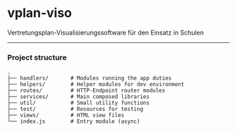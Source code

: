 # vplan-viso
Vertretungsplan-Visualisierungssoftware für den Einsatz in Schulen

---
### Project structure
```
.
├── handlers/       # Modules running the app duties
├── helpers/        # Helper modules for dev environment 
├── routes/         # HTTP-Endpoint router modules
├── services/       # Main composed libraries
├── util/           # Small utility functions
├── test/           # Resources for testing
├── views/          # HTML view files
└── index.js        # Entry module (async)
```